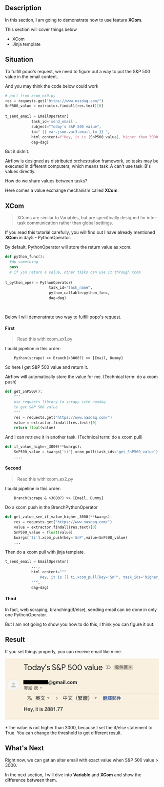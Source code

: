 Description
------------
In this section, I am going to demonstrate how to use feature **XCom**.

This section will cover things below
- XCom
- Jinja template


Situation
------------
To fulfill popo's request, we need to figure out a way to put the S&P 500 value in the email content.
<br>


And you may think the code below could work

```python
# part from xcom_ex0.py
res = requests.get("https://www.nasdaq.com/")
SnP500_value = extractor.findall(res.text)[0]

t_send_email = EmailOperator(
            task_id='send_email',
            subject="Today's S&P 500 value",
            to=" {{ var.json.var3.email_to }} ",
            html_content=f"Hey, it is {SnP500_value}, higher than 3000",
            dag=dag)
```
But it didn't.

Airflow is designed as distributed orchestration framework, so tasks may be executed in different computers, which means task_A can't use task_B's values directly.

How do we share values between tasks?

Here comes a value exchange mechanism called **XCom**.

XCom
------------
>   XComs are similar to Variables, but are specifically designed for inter-task communication rather than global settings.

If you read this tutorial carefully, you will find out I have already mentioned **XCom** in day5 - PythonOperator.

By default, PythonOperator will store the return value as xcom.
```python
def python_func():
  #do something
  pass
  # if you return a value, other tasks can use it through xcom

t_python_oper = PythonOperator(
                    task_id="task_name",
                    python_callable=python_func,
                    dag=dag)
```


<br>

Below I will demonstrate two way to fulfill popo's request.


#### First
> Read this with xcom_ex1.py

 I build pipeline in this order:

        Python(scrape) >> Branch(>3000?) >> [Email, Dummy]

So here I get S&P 500 value and return it.

Airflow will automatically store the value for me. (Technical term: do a xcom push)

```python
def get_SnP500():
    """
    use requests library to scrapy site nasdaq
    to get S&P 500 value
    """
    res = requests.get("https://www.nasdaq.com/")
    value = extractor.findall(res.text)[0]
    return float(value)
```

And I can retrieve it in another task. (Technical term: do a xcom pull)

```python
def if_value_higher_3000(**kwargs):
    SnP500_value = kwargs['ti'].xcom_pull(task_ids='get_SnP500_value')
    ....
```

#### Second
> Read this with xcom_ex2.py

I build pipeline in this order:

        Branch(scrape & >3000?) >> [Email, Dummy]


Do a xcom push in the BranchPythonOperator
```python
def get_value_see_if_value_higher_3000(**kwargs):
    res = requests.get("https://www.nasdaq.com/")
    value = extractor.findall(res.text)[0]
    SnP500_value = float(value)
    kwargs['ti'].xcom_push(key='SnP',value=SnP500_value)
    ...
```

Then do a xcom pull with jinja template.

```python
t_send_email = EmailOperator(
            ...,
            html_content="""
                Hey, it is {{ ti.xcom_pull(key='SnP', task_ids='higher_3000') }}
            """,
            dag=dag)
```

#### Third
In fact, web scraping, branching(if/else), sending email can be done in only one PythonOperator.

But I am not going to show you how to do this, I think you can figure it out.


Result
------------
If you set things properly, you can receive email like mine.

![img](imgs/xcom.png)

*The value is not higher than 3000, because I set the if/else statement to True. You can change the threshold to get different result.

What's Next
------------
Right now, we can get an alter email with exact value when S&P 500 value > 3000.

In the next section, I will dive into **Variable** and **XCom** and show the difference between them.

